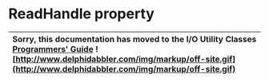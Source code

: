 <a href='Hidden comment: 
$Rev$
$Date$
'></a>

# ReadHandle property #

| Sorry, this documentation has moved to the I/O Utility Classes **[Programmers' Guide](http://wiki.delphidabbler.com/index.php/Docs/TPJPipeReadHandle)** ![http://www.delphidabbler.com/img/markup/off-site.gif](http://www.delphidabbler.com/img/markup/off-site.gif) |
|:----------------------------------------------------------------------------------------------------------------------------------------------------------------------------------------------------------------------------------------------------------------------|